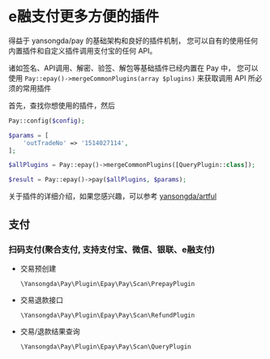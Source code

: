 # e融支付更多方便的插件

得益于 yansongda/pay 的基础架构和良好的插件机制，
您可以自有的使用任何内置插件和自定义插件调用支付宝的任何 API。

诸如签名、API调用、解密、验签、解包等基础插件已经内置在 Pay 中，
您可以使用 `Pay::epay()->mergeCommonPlugins(array $plugins)` 来获取调用 API 所必须的常用插件

首先，查找你想使用的插件，然后

```php
Pay::config($config);

$params = [
    'outTradeNo' => '1514027114',
];

$allPlugins = Pay::epay()->mergeCommonPlugins([QueryPlugin::class]);

$result = Pay::epay()->pay($allPlugins, $params);
```

关于插件的详细介绍，如果您感兴趣，可以参考 [yansongda/artful](https://artful.yansongda.cn/)

## 支付

### 扫码支付(聚合支付, 支持支付宝、微信、银联、e融支付)

- 交易预创建

  `\Yansongda\Pay\Plugin\Epay\Pay\Scan\PrepayPlugin`

- 交易退款接口

  `\Yansongda\Pay\Plugin\Epay\Pay\Scan\RefundPlugin`

- 交易/退款结果查询

  `\Yansongda\Pay\Plugin\Epay\Pay\Scan\QueryPlugin`
